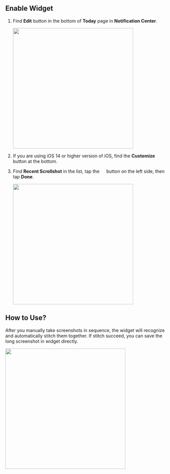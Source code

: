 ## Enable Widget

1. Find **Edit** button in the bottom of **Today** page in **Notification Center**.

    <img src="/assets/guide-widget-1.jpg" width="375" >
    
2. If you are using iOS 14 or higher version of iOS, find the **Customize** button at the bottom.

3. Find **Recent Scrollshot** in the list, tap the <img src="/assets/guide-plus.png" style="height:1em !important; vertical-align:-10%"> button on the left side, then tap **Done**.

    <img src="/assets/guide-widget-2.jpg" width="375" >

## How to Use?

After you manually take screenshots in sequence, the widget will recognize and automatically stitch them together. If stitch succeed, you can save the long screenshot in widget directly.

<img src="/assets/guide-widget-3.jpg" width="375" >

